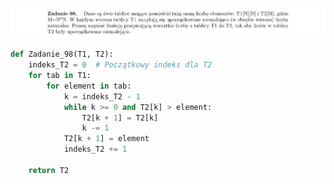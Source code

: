 ![Zadanie 098](../../srt/zbior_zadan/098.png)
```python
def Zadanie_98(T1, T2):
    indeks_T2 = 0  # Początkowy indeks dla T2
    for tab in T1:
        for element in tab:
            k = indeks_T2 - 1
            while k >= 0 and T2[k] > element:
                T2[k + 1] = T2[k]
                k -= 1
            T2[k + 1] = element
            indeks_T2 += 1

    return T2



```